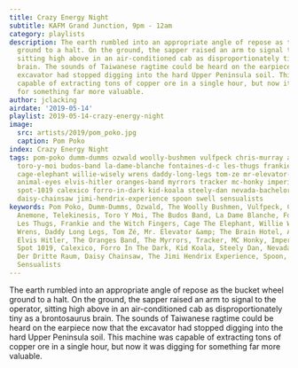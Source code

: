 ```yaml
---
title: Crazy Energy Night
subtitle: KAFM Grand Junction, 9pm - 12am
category: playlists
description: The earth rumbled into an appropriate angle of repose as the bucket wheel
  ground to a halt. On the ground, the sapper raised an arm to signal to the operator,
  sitting high above in an air-conditioned cab as disproportionately tiny as a brontosaurus
  brain. The sounds of Taiwanese ragtime could be heard on the earpiece now that the
  excavator had stopped digging into the hard Upper Peninsula soil. This machine was
  capable of extracting tons of copper ore in a single hour, but now it was digging
  for something far more valuable.
author: jclacking
airdate: '2019-05-14'
playlist: 2019-05-14-crazy-energy-night
image:
  src: artists/2019/pom_poko.jpg
  caption: Pom Poko
index: Crazy Energy Night
tags: pom-poko dumm-dumms ozwald woolly-bushmen vulfpeck chris-murray anemone telekinesis
  toro-y-moi budos-band la-dame-blanche fontaines-d-c les-thugs frankie-witch-fingers
  cage-elephant willie-wisely wrens daddy-long-legs tom-ze mr-elevator-brain-hotel
  animal-eyes elvis-hitler oranges-band myrrors tracker mc-honky imperial-wax habiluim
  spot-1019 calexico forro-in-dark kid-koala steely-dan nevada-bachelors der-dritte-raum
  daisy-chainsaw jimi-hendrix-experience spoon swell sensualists
keywords: Pom Poko, Dumm-Dumms, Ozwald, The Woolly Bushmen, Vulfpeck, Chris Murray,
  Anemone, Telekinesis, Toro Y Moi, The Budos Band, La Dame Blanche, Fontaines D.C.,
  Les Thugs, Frankie and the Witch Fingers, Cage The Elephant, Willie Wisely, The
  Wrens, Daddy Long Legs, Tom Zé, Mr. Elevator &amp; The Brain Hotel, Animal Eyes,
  Elvis Hitler, The Oranges Band, The Myrrors, Tracker, MC Honky, Imperial Wax, Habiluim,
  Spot 1019, Calexico, Forro In The Dark, Kid Koala, Steely Dan, Nevada Bachelors,
  Der Dritte Raum, Daisy Chainsaw, The Jimi Hendrix Experience, Spoon, Swell, The
  Sensualists
---
```

The earth rumbled into an appropriate angle of repose as the bucket wheel ground to a halt. On the ground, the sapper raised an arm to signal to the operator, sitting high above in an air-conditioned cab as disproportionately tiny as a brontosaurus brain. The sounds of Taiwanese ragtime could be heard on the earpiece now that the excavator had stopped digging into the hard Upper Peninsula soil. This machine was capable of extracting tons of copper ore in a single hour, but now it was digging for something far more valuable.

